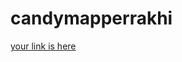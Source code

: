 # candymapperrakhi
[your link is here](https://docs.google.com/spreadsheets/d/18h9u4FcM_34aWWmjHcnCwr9-s2fxWywaQ_tIXd5wclE/edit?usp=sharing)
